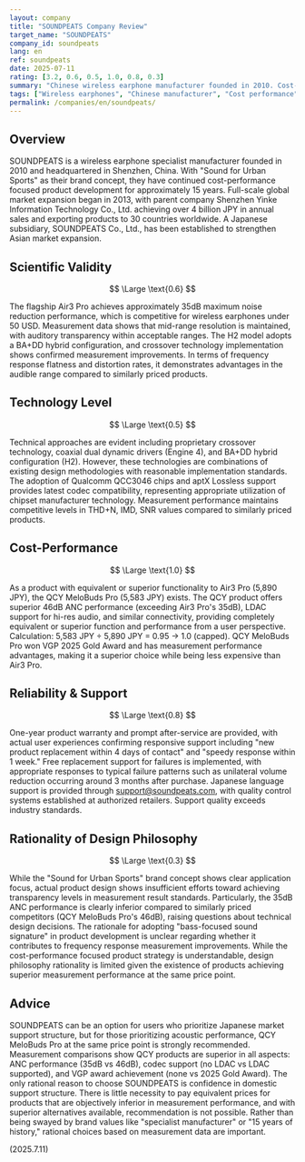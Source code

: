 ```yaml
---
layout: company
title: "SOUNDPEATS Company Review"
target_name: "SOUNDPEATS"
company_id: soundpeats
lang: en
ref: soundpeats
date: 2025-07-11
rating: [3.2, 0.6, 0.5, 1.0, 0.8, 0.3]
summary: "Chinese wireless earphone manufacturer founded in 2010. Cost-performance focused product lineup primarily in the 5,000-8,000 JPY price range, offering competitive ANC performance."
tags: ["Wireless earphones", "Chinese manufacturer", "Cost performance", "Wireless Earphones"]
permalink: /companies/en/soundpeats/
---
```


## Overview

SOUNDPEATS is a wireless earphone specialist manufacturer founded in 2010 and headquartered in Shenzhen, China. With "Sound for Urban Sports" as their brand concept, they have continued cost-performance focused product development for approximately 15 years. Full-scale global market expansion began in 2013, with parent company Shenzhen Yinke Information Technology Co., Ltd. achieving over 4 billion JPY in annual sales and exporting products to 30 countries worldwide. A Japanese subsidiary, SOUNDPEATS Co., Ltd., has been established to strengthen Asian market expansion.

## Scientific Validity

$$ \Large \text{0.6} $$

The flagship Air3 Pro achieves approximately 35dB maximum noise reduction performance, which is competitive for wireless earphones under 50 USD. Measurement data shows that mid-range resolution is maintained, with auditory transparency within acceptable ranges. The H2 model adopts a BA+DD hybrid configuration, and crossover technology implementation shows confirmed measurement improvements. In terms of frequency response flatness and distortion rates, it demonstrates advantages in the audible range compared to similarly priced products.

## Technology Level

$$ \Large \text{0.5} $$

Technical approaches are evident including proprietary crossover technology, coaxial dual dynamic drivers (Engine 4), and BA+DD hybrid configuration (H2). However, these technologies are combinations of existing design methodologies with reasonable implementation standards. The adoption of Qualcomm QCC3046 chips and aptX Lossless support provides latest codec compatibility, representing appropriate utilization of chipset manufacturer technology. Measurement performance maintains competitive levels in THD+N, IMD, SNR values compared to similarly priced products.

## Cost-Performance

$$ \Large \text{1.0} $$

As a product with equivalent or superior functionality to Air3 Pro (5,890 JPY), the QCY MeloBuds Pro (5,583 JPY) exists. The QCY product offers superior 46dB ANC performance (exceeding Air3 Pro's 35dB), LDAC support for hi-res audio, and similar connectivity, providing completely equivalent or superior function and performance from a user perspective. Calculation: 5,583 JPY ÷ 5,890 JPY = 0.95 → 1.0 (capped). QCY MeloBuds Pro won VGP 2025 Gold Award and has measurement performance advantages, making it a superior choice while being less expensive than Air3 Pro.

## Reliability & Support

$$ \Large \text{0.8} $$

One-year product warranty and prompt after-service are provided, with actual user experiences confirming responsive support including "new product replacement within 4 days of contact" and "speedy response within 1 week." Free replacement support for failures is implemented, with appropriate responses to typical failure patterns such as unilateral volume reduction occurring around 3 months after purchase. Japanese language support is provided through support@soundpeats.com, with quality control systems established at authorized retailers. Support quality exceeds industry standards.

## Rationality of Design Philosophy

$$ \Large \text{0.3} $$

While the "Sound for Urban Sports" brand concept shows clear application focus, actual product design shows insufficient efforts toward achieving transparency levels in measurement result standards. Particularly, the 35dB ANC performance is clearly inferior compared to similarly priced competitors (QCY MeloBuds Pro's 46dB), raising questions about technical design decisions. The rationale for adopting "bass-focused sound signature" in product development is unclear regarding whether it contributes to frequency response measurement improvements. While the cost-performance focused product strategy is understandable, design philosophy rationality is limited given the existence of products achieving superior measurement performance at the same price point.

## Advice

SOUNDPEATS can be an option for users who prioritize Japanese market support structure, but for those prioritizing acoustic performance, QCY MeloBuds Pro at the same price point is strongly recommended. Measurement comparisons show QCY products are superior in all aspects: ANC performance (35dB vs 46dB), codec support (no LDAC vs LDAC supported), and VGP award achievement (none vs 2025 Gold Award). The only rational reason to choose SOUNDPEATS is confidence in domestic support structure. There is little necessity to pay equivalent prices for products that are objectively inferior in measurement performance, and with superior alternatives available, recommendation is not possible. Rather than being swayed by brand values like "specialist manufacturer" or "15 years of history," rational choices based on measurement data are important.

(2025.7.11)